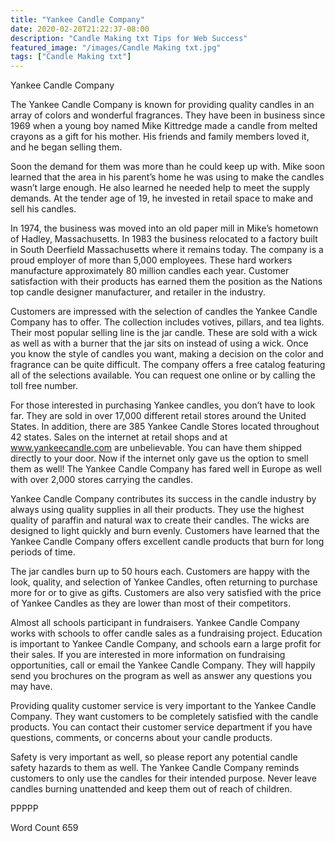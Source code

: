 ```yaml
---
title: "Yankee Candle Company"
date: 2020-02-20T21:22:37-08:00
description: "Candle Making txt Tips for Web Success"
featured_image: "/images/Candle Making txt.jpg"
tags: ["Candle Making txt"]
---
```


Yankee Candle Company

The Yankee Candle Company is known for providing quality candles in an array of colors and wonderful fragrances. They have been in business since 1969 when a young boy named Mike Kittredge made a candle from melted crayons as a gift for his mother. His friends and family members loved it, and he began selling them. 

Soon the demand for them was more than he could keep up with. Mike soon learned that the area in his parent’s home he was using to make the candles wasn’t large enough. He also learned he needed help to meet the supply demands. At the tender age of 19, he invested in retail space to make and sell his candles. 

In 1974, the business was moved into an old paper mill in Mike’s hometown of Hadley, Massachusetts. In 1983 the business relocated to a factory built in South Deerfield Massachusetts where it remains today. The company is a proud employer of more than 5,000 employees. These hard workers manufacture approximately 80 million candles each year. Customer satisfaction with their products has earned them the position as the Nations top candle designer manufacturer, and retailer in the industry. 

Customers are impressed with the selection of candles the Yankee Candle Company has to offer. The collection includes votives, pillars, and tea lights. Their most popular selling line is the jar candle. These are sold with a wick as well as with a burner that the jar sits on instead of using a wick. Once you know the style of candles you want, making a decision on the color and fragrance can be quite difficult. The company offers a free catalog featuring all of the selections available. You can request one online or by calling the toll free number. 

For those interested in purchasing Yankee candles, you don’t have to look far. They are sold in over 17,000 different retail stores around the United States. In addition, there are 385 Yankee Candle Stores located throughout 42 states. Sales on the internet at retail shops and at www.yankeecandle.com are unbelievable. You can have them shipped directly to your door. Now if the internet only gave us the option to smell them as well! The Yankee Candle Company has fared well in Europe as well with over 2,000 stores carrying the candles.

Yankee Candle Company contributes its success in the candle industry by always using quality supplies in all their products. They use the highest quality of paraffin and natural wax to create their candles. The wicks are designed to light quickly and burn evenly. Customers have learned that the Yankee Candle Company offers excellent candle products that burn for long periods of time. 

The jar candles burn up to 50 hours each. Customers are happy with the look, quality, and selection of Yankee Candles, often returning to purchase more for or to give as gifts. Customers are also very satisfied with the price of Yankee Candles as they are lower than most of their competitors. 

Almost all schools participant in fundraisers. Yankee Candle Company works with schools to offer candle sales as a fundraising project. Education is important to Yankee Candle Company, and schools earn a large profit for their sales. If you are interested in more information on fundraising opportunities, call or email the Yankee Candle Company. They will happily send you brochures on the program as well as answer any questions you may have. 

Providing quality customer service is very important to the Yankee Candle Company. They want customers to be completely satisfied with the candle products. You can contact their customer service department if you have questions, comments, or concerns about your candle products. 

Safety is very important as well, so please report any potential candle safety hazards to them as well. The Yankee Candle Company reminds customers to only use the candles for their intended purpose. Never leave candles burning unattended and keep them out of reach of children. 

PPPPP

Word Count 659







